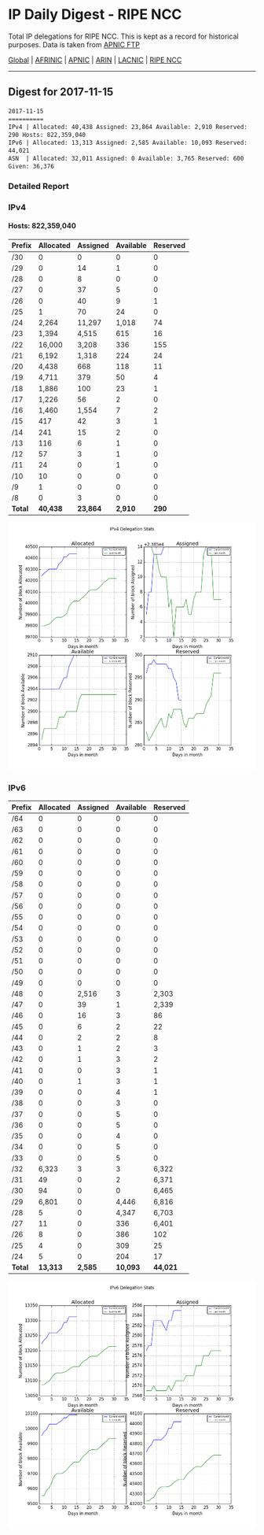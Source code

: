 # IP Daily Digest - RIPE NCC

Total IP delegations for RIPE NCC. This is kept as a record for historical purposes. Data is taken from [APNIC FTP](https://ftp.apnic.net/)

[Global](https://github.com/csmets/IP-Daily-Digest) | [AFRINIC](https://github.com/csmets/IP-Daily-Digest/tree/master/archives/AFRINIC) | [APNIC](https://github.com/csmets/IP-Daily-Digest/tree/master/archives/APNIC) | [ARIN](https://github.com/csmets/IP-Daily-Digest/tree/master/archives/ARIN) | [LACNIC](https://github.com/csmets/IP-Daily-Digest/tree/master/archives/LACNIC) | [RIPE NCC](https://github.com/csmets/IP-Daily-Digest/tree/master/archives/RIPE_NCC)

---

## Digest for 2017-11-15
```
2017-11-15
==========
IPv4 | Allocated: 40,438 Assigned: 23,864 Available: 2,910 Reserved: 290 Hosts: 822,359,040
IPv6 | Allocated: 13,313 Assigned: 2,585 Available: 10,093 Reserved: 44,021
ASN  | Allocated: 32,011 Assigned: 0 Available: 3,765 Reserved: 600 Given: 36,376
```

### Detailed Report

### IPv4

#### Hosts: **822,359,040**

| Prefix | Allocated | Assigned | Available | Reserved |
| ----- | ----- | ----- | ----- | ----- |
| /30 | 0 | 0 | 0 | 0 |
| /29 | 0 | 14 | 1 | 0 |
| /28 | 0 | 8 | 0 | 0 |
| /27 | 0 | 37 | 5 | 0 |
| /26 | 0 | 40 | 9 | 1 |
| /25 | 1 | 70 | 24 | 0 |
| /24 | 2,264 | 11,297 | 1,018 | 74 |
| /23 | 1,394 | 4,515 | 615 | 16 |
| /22 | 16,000 | 3,208 | 336 | 155 |
| /21 | 6,192 | 1,318 | 224 | 24 |
| /20 | 4,438 | 668 | 118 | 11 |
| /19 | 4,711 | 379 | 50 | 4 |
| /18 | 1,886 | 100 | 23 | 1 |
| /17 | 1,226 | 56 | 2 | 0 |
| /16 | 1,460 | 1,554 | 7 | 2 |
| /15 | 417 | 42 | 3 | 1 |
| /14 | 241 | 15 | 2 | 0 |
| /13 | 116 | 6 | 1 | 0 |
| /12 | 57 | 3 | 1 | 0 |
| /11 | 24 | 0 | 1 | 0 |
| /10 | 10 | 0 | 0 | 0 |
| /9 | 1 | 0 | 0 | 0 |
| /8 | 0 | 3 | 0 | 0 |
| **Total** | **40,438** | **23,864** | **2,910** | **290** |

![ipv4-stats](ipv4-figure.png)

### IPv6

| Prefix | Allocated | Assigned | Available | Reserved |
| ----- | ----- | ----- | ----- | ----- |
| /64 | 0 | 0 | 0 | 0 |
| /63 | 0 | 0 | 0 | 0 |
| /62 | 0 | 0 | 0 | 0 |
| /61 | 0 | 0 | 0 | 0 |
| /60 | 0 | 0 | 0 | 0 |
| /59 | 0 | 0 | 0 | 0 |
| /58 | 0 | 0 | 0 | 0 |
| /57 | 0 | 0 | 0 | 0 |
| /56 | 0 | 0 | 0 | 0 |
| /55 | 0 | 0 | 0 | 0 |
| /54 | 0 | 0 | 0 | 0 |
| /53 | 0 | 0 | 0 | 0 |
| /52 | 0 | 0 | 0 | 0 |
| /51 | 0 | 0 | 0 | 0 |
| /50 | 0 | 0 | 0 | 0 |
| /49 | 0 | 0 | 0 | 0 |
| /48 | 0 | 2,516 | 3 | 2,303 |
| /47 | 0 | 39 | 1 | 2,339 |
| /46 | 0 | 16 | 3 | 86 |
| /45 | 0 | 6 | 2 | 22 |
| /44 | 0 | 2 | 2 | 8 |
| /43 | 0 | 1 | 2 | 3 |
| /42 | 0 | 1 | 3 | 2 |
| /41 | 0 | 0 | 3 | 1 |
| /40 | 0 | 1 | 3 | 1 |
| /39 | 0 | 0 | 4 | 1 |
| /38 | 0 | 0 | 3 | 0 |
| /37 | 0 | 0 | 5 | 0 |
| /36 | 0 | 0 | 5 | 0 |
| /35 | 0 | 0 | 4 | 0 |
| /34 | 0 | 0 | 5 | 0 |
| /33 | 0 | 0 | 5 | 0 |
| /32 | 6,323 | 3 | 3 | 6,322 |
| /31 | 49 | 0 | 2 | 6,371 |
| /30 | 94 | 0 | 0 | 6,465 |
| /29 | 6,801 | 0 | 4,446 | 6,816 |
| /28 | 5 | 0 | 4,347 | 6,703 |
| /27 | 11 | 0 | 336 | 6,401 |
| /26 | 8 | 0 | 386 | 102 |
| /25 | 4 | 0 | 309 | 25 |
| /24 | 5 | 0 | 204 | 17 |
| **Total** | **13,313** | **2,585** | **10,093** | **44,021** |

![ipv6-stats](ipv6-figure.png)